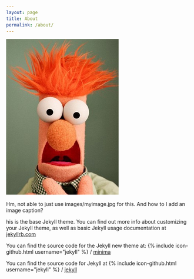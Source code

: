 ```yaml
---
layout: page
title: About
permalink: /about/
---
```

![Beaker!](/images/beaker.jpg)

Hm, not able to just use images/myimage.jpg for this. And how to I add an image caption?

his is the base Jekyll theme. You can find out more info about customizing your Jekyll theme, as well as basic Jekyll usage documentation at [jekyllrb.com](http://jekyllrb.com/)

You can find the source code for the Jekyll new theme at:
{% include icon-github.html username="jekyll" %} /
[minima](https://github.com/jekyll/minima)

You can find the source code for Jekyll at
{% include icon-github.html username="jekyll" %} /
[jekyll](https://github.com/jekyll/jekyll)
